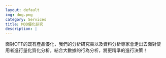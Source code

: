 ```yaml
---
layout: default
img: dog.png
category: Services
title: MOD優化研究
description: |
---
```

  面對OTT的既有產品優化，我們的分析研究員以及資料分析專家會走出去面對使用者進行量化質化分析，結合大數據的行為分析，將更精準的進行決策！
